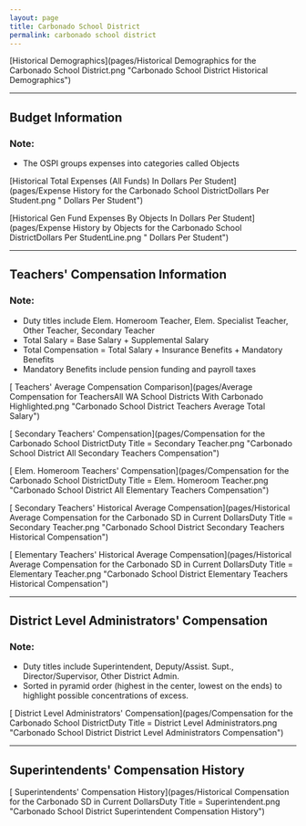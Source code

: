 ```yaml
---
layout: page
title: Carbonado School District
permalink: carbonado school district
---
```



[Historical Demographics](pages/Historical Demographics for the Carbonado School District.png "Carbonado School District Historical Demographics")

___

## Budget Information
### Note:
- The OSPI groups expenses into categories called Objects

[Historical Total Expenses (All Funds) In Dollars Per Student](pages/Expense History for the Carbonado School DistrictDollars Per Student.png " Dollars Per Student")

[Historical Gen Fund Expenses By Objects In Dollars Per Student](pages/Expense History by Objects for the Carbonado School DistrictDollars Per StudentLine.png " Dollars Per Student")


___

## Teachers' Compensation Information
### Note:
- Duty titles include Elem. Homeroom Teacher, Elem. Specialist Teacher, Other Teacher, Secondary Teacher
- Total Salary = Base Salary + Supplemental Salary
- Total Compensation = Total Salary + Insurance Benefits + Mandatory Benefits
- Mandatory Benefits include pension funding and payroll taxes

[ Teachers' Average Compensation Comparison](pages/Average Compensation for TeachersAll WA School Districts With Carbonado Highlighted.png "Carbonado School District Teachers Average Total Salary")

[ Secondary Teachers' Compensation](pages/Compensation for the Carbonado School DistrictDuty Title = Secondary Teacher.png "Carbonado School District All Secondary Teachers Compensation")

[ Elem. Homeroom Teachers' Compensation](pages/Compensation for the Carbonado School DistrictDuty Title = Elem. Homeroom Teacher.png "Carbonado School District All Elementary Teachers Compensation")

[ Secondary Teachers' Historical Average Compensation](pages/Historical Average Compensation for the Carbonado SD in Current DollarsDuty Title = Secondary Teacher.png "Carbonado School District Secondary Teachers Historical Compensation")

[ Elementary Teachers' Historical Average Compensation](pages/Historical Average Compensation for the Carbonado SD in Current DollarsDuty Title = Elementary Teacher.png "Carbonado School District Elementary Teachers Historical Compensation")


___

## District Level Administrators' Compensation

### Note:
- Duty titles include Superintendent, Deputy/Assist. Supt., Director/Supervisor, Other District Admin.
- Sorted in pyramid order (highest in the center, lowest on the ends) to highlight possible concentrations of excess.

[ District Level Administrators' Compensation](pages/Compensation for the Carbonado School DistrictDuty Title = District Level Administrators.png "Carbonado School District District Level Administrators Compensation")


___

## Superintendents' Compensation History

[ Superintendents' Compensation History](pages/Historical Compensation for the Carbonado SD in Current DollarsDuty Title = Superintendent.png "Carbonado School District Superintendent Compensation History")

